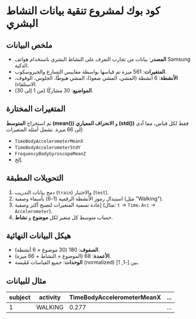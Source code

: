 # كود بوك لمشروع تنقية بيانات النشاط البشري

## ملخص البيانات
- **المصدر**: بيانات من تجارب التعرف على النشاط البشري باستخدام هواتف Samsung الذكية.
- **المتغيرات**: 561 ميزة تم قياسها بواسطة مقاييس التسارع والجيروسكوب.
- **الأنشطة**: 6 أنشطة (المشي، المشي صعودًا، المشي هبوطًا، الجلوس، الوقوف، الاستلقاء).
- **المواضيع**: 30 مشاركًا (من 1 إلى 30).

## المتغيرات المختارة
تم استخراج **المتوسط (mean())** و **الانحراف المعياري (std())** فقط لكل قياس، مما أدى إلى 66 ميزة. تشمل أمثلة المتغيرات:
- `TimeBodyAccelerometerMeanX`  
- `TimeBodyAccelerometerStdY`  
- `FrequencyBodyGyroscopeMeanZ`  
- إلخ.

## التحويلات المطبقة
1. دمج بيانات التدريب (`train`) والاختبار (`test`).
2. استبدال رموز الأنشطة الرقمية (1-6) بأسماء وصفية (مثل "Walking").
3. إعادة تسمية المتغيرات لتصبح أكثر وصفية (مثال: `t` → `Time`، `Acc` → `Accelerometer`).
4. حساب متوسط كل متغير لكل **موضوع** و **نشاط**.

## هيكل البيانات النهائية
- **الصفوف**: 180 (30 موضوع × 6 أنشطة).
- **الأعمدة**: 68 (الموضوع + النشاط + 66 ميزة).
- **الوحدات**: جميع القياسات مُقَيسة (normalized) بين [-1, 1].

## مثال للبيانات
| subject | activity | TimeBodyAccelerometerMeanX | ... |
|---------|----------|----------------------------|-----|
| 1       | WALKING  | 0.277                      | ... |